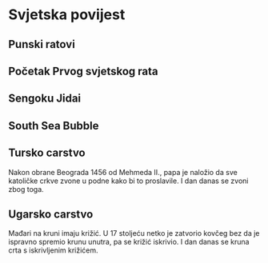 # Svjetska povijest

## Punski ratovi

## Početak Prvog svjetskog rata

## Sengoku Jidai

## South Sea Bubble

## Tursko carstvo

Nakon obrane Beograda 1456 od Mehmeda II., papa je naložio da sve katoličke crkve zvone u podne kako bi to proslavile. I dan danas se zvoni zbog toga.

## Ugarsko carstvo

Mađari na kruni imaju križić. U 17 stoljeću netko je zatvorio kovčeg bez da je ispravno spremio krunu unutra, pa se križić iskrivio. I dan danas se kruna crta s iskrivljenim križićem.

